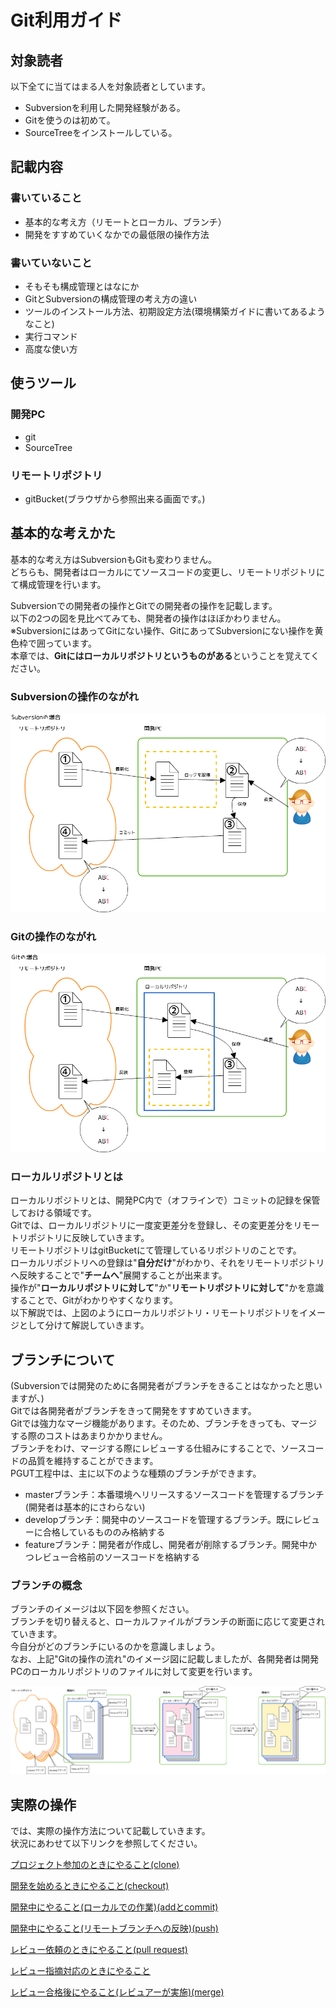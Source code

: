 # Git利用ガイド

## 対象読者

以下全てに当てはまる人を対象読者としています。

- Subversionを利用した開発経験がある。
- Gitを使うのは初めて。
- SourceTreeをインストールしている。

## 記載内容

### 書いていること

- 基本的な考え方（リモートとローカル、ブランチ）
- 開発をすすめていくなかでの最低限の操作方法

### 書いていないこと

- そもそも構成管理とはなにか
- GitとSubversionの構成管理の考え方の違い
- ツールのインストール方法、初期設定方法(環境構築ガイドに書いてあるようなこと)
- 実行コマンド
- 高度な使い方

## 使うツール

### 開発PC

- git
- SourceTree

### リモートリポジトリ

- gitBucket(ブラウザから参照出来る画面です。)

## 基本的な考えかた

基本的な考え方はSubversionもGitも変わりません。  
どちらも、開発者はローカルにてソースコードの変更し、リモートリポジトリにて構成管理を行います。  
  
Subversionでの開発者の操作とGitでの開発者の操作を記載します。  
以下の2つの図を見比べてみても、開発者の操作はほぼかわりません。  
※SubversionにはあってGitにない操作、GitにあってSubversionにない操作を黄色枠で囲っています。  
本章では、**Gitにはローカルリポジトリというものがある**ということを覚えてください。  

### Subversionの操作のながれ

<img src="./img/Subversion.png" width="600px">

### Gitの操作のながれ

<img src="./img/Git.png" width="600px">

### ローカルリポジトリとは

ローカルリポジトリとは、開発PC内で（オフラインで）コミットの記録を保管しておける領域です。  
Gitでは、ローカルリポジトリに一度変更差分を登録し、その変更差分をリモートリポジトリに反映していきます。  
リモートリポジトリはgitBucketにて管理しているリポジトリのことです。  
ローカルリポジトリへの登録は"**自分だけ**"がわかり、それをリモートリポジトリへ反映することで"**チームへ**"展開することが出来ます。  
操作が"**ローカルリポジトリに対して**"か"**リモートリポジトリに対して**"かを意識することで、Gitがわかりやすくなります。  
以下解説では、上図のようにローカルリポジトリ・リモートリポジトリをイメージとして分けて解説していきます。

## ブランチについて

(Subversionでは開発のために各開発者がブランチをきることはなかったと思いますが、)  
Gitでは各開発者がブランチをきって開発をすすめていきます。  
Gitでは強力なマージ機能があります。そのため、ブランチをきっても、マージする際のコストはあまりかかりません。  
ブランチをわけ、マージする際にレビューする仕組みにすることで、ソースコードの品質を維持することができます。  
PGUT工程中は、主に以下のような種類のブランチができます。

- masterブランチ：本番環境へリリースするソースコードを管理するブランチ(開発者は基本的にさわらない)
- developブランチ：開発中のソースコードを管理するブランチ。既にレビューに合格しているもののみ格納する
- featureブランチ：開発者が作成し、開発者が削除するブランチ。開発中かつレビュー合格前のソースコードを格納する

### ブランチの概念

ブランチのイメージは以下図を参照ください。  
ブランチを切り替えると、ローカルファイルがブランチの断面に応じて変更されていきます。  
今自分がどのブランチにいるのかを意識しましょう。  
なお、上記"Gitの操作の流れ"のイメージ図に記載しましたが、各開発者は開発PCのローカルリポジトリのファイルに対して変更を行います。  

![](./img/git-branch.png)

## 実際の操作

では、実際の操作方法について記載していきます。  
状況にあわせて以下リンクを参照してください。

[プロジェクト参加のときにやること(clone)](./sub/clone.html)

[開発を始めるときにやること(checkout)](./sub/checkout.html)

[開発中にやること(ローカルでの作業)(addとcommit)](./sub/commit.html)

[開発中にやること(リモートブランチへの反映)(push)](./sub/push.html)

[レビュー依頼のときにやること(pull request)](./sub/pullRequest.html)

[レビュー指摘対応のときにやること](./sub/review.html)

[レビュー合格後にやること(レビュアーが実施)(merge)](./sub/finish.html)